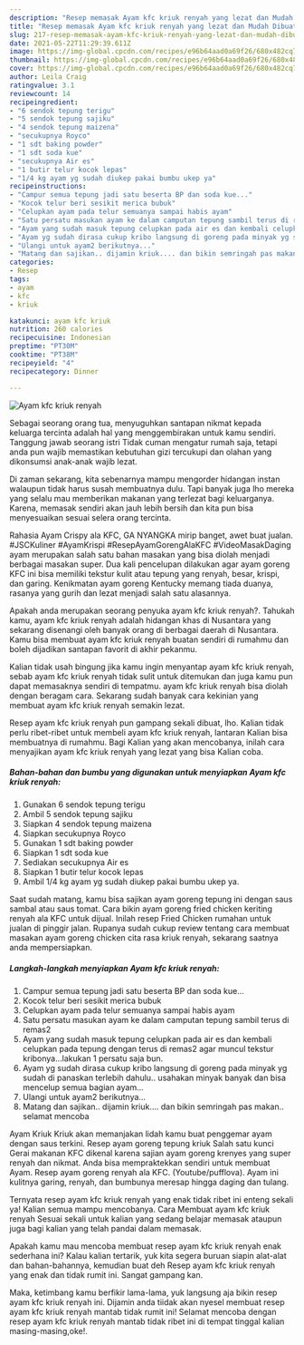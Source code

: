 ```yaml
---
description: "Resep memasak Ayam kfc kriuk renyah yang lezat dan Mudah Dibuat"
title: "Resep memasak Ayam kfc kriuk renyah yang lezat dan Mudah Dibuat"
slug: 217-resep-memasak-ayam-kfc-kriuk-renyah-yang-lezat-dan-mudah-dibuat
date: 2021-05-22T11:29:39.611Z
image: https://img-global.cpcdn.com/recipes/e96b64aad0a69f26/680x482cq70/ayam-kfc-kriuk-renyah-foto-resep-utama.jpg
thumbnail: https://img-global.cpcdn.com/recipes/e96b64aad0a69f26/680x482cq70/ayam-kfc-kriuk-renyah-foto-resep-utama.jpg
cover: https://img-global.cpcdn.com/recipes/e96b64aad0a69f26/680x482cq70/ayam-kfc-kriuk-renyah-foto-resep-utama.jpg
author: Leila Craig
ratingvalue: 3.1
reviewcount: 14
recipeingredient:
- "6 sendok tepung terigu"
- "5 sendok tepung sajiku"
- "4 sendok tepung maizena"
- "secukupnya Royco"
- "1 sdt baking powder"
- "1 sdt soda kue"
- "secukupnya Air es"
- "1 butir telur kocok lepas"
- "1/4 kg ayam yg sudah diukep pakai bumbu ukep ya"
recipeinstructions:
- "Campur semua tepung jadi satu beserta BP dan soda kue..."
- "Kocok telur beri sesikit merica bubuk"
- "Celupkan ayam pada telur semuanya sampai habis ayam"
- "Satu persatu masukan ayam ke dalam camputan tepung sambil terus di remas2"
- "Ayam yang sudah masuk tepung celupkan pada air es dan kembali celupkan pada tepung dengan terus di remas2 agar muncul tekstur kribonya...lakukan 1 persatu saja bun."
- "Ayam yg sudah dirasa cukup kribo langsung di goreng pada minyak yg sudah di panaskan terlebih dahulu.. usahakan minyak banyak dan bisa mencelup semua bagian ayam..."
- "Ulangi untuk ayam2 berikutnya..."
- "Matang dan sajikan.. dijamin kriuk.... dan bikin semringah pas makan.. selamat mencoba"
categories:
- Resep
tags:
- ayam
- kfc
- kriuk

katakunci: ayam kfc kriuk 
nutrition: 260 calories
recipecuisine: Indonesian
preptime: "PT30M"
cooktime: "PT38M"
recipeyield: "4"
recipecategory: Dinner

---
```



![Ayam kfc kriuk renyah](https://img-global.cpcdn.com/recipes/e96b64aad0a69f26/680x482cq70/ayam-kfc-kriuk-renyah-foto-resep-utama.jpg)

Sebagai seorang orang tua, menyuguhkan santapan nikmat kepada keluarga tercinta adalah hal yang menggembirakan untuk kamu sendiri. Tanggung jawab seorang istri Tidak cuman mengatur rumah saja, tetapi anda pun wajib memastikan kebutuhan gizi tercukupi dan olahan yang dikonsumsi anak-anak wajib lezat.

Di zaman  sekarang, kita sebenarnya mampu mengorder hidangan instan walaupun tidak harus susah membuatnya dulu. Tapi banyak juga lho mereka yang selalu mau memberikan makanan yang terlezat bagi keluarganya. Karena, memasak sendiri akan jauh lebih bersih dan kita pun bisa menyesuaikan sesuai selera orang tercinta. 

Rahasia Ayam Crispy ala KFC, GA NYANGKA mirip banget, awet buat jualan. #JSCKuliner #AyamKrispi #ResepAyamGorengAlaKFC #VideoMasakDaging ayam merupakan salah satu bahan masakan yang bisa diolah menjadi berbagai masakan super. Dua kali pencelupan dilakukan agar ayam goreng KFC ini bisa memiliki tekstur kulit atau tepung yang renyah, besar, krispi, dan garing. Kenikmatan ayam goreng Kentucky memang tiada duanya, rasanya yang gurih dan lezat menjadi salah satu alasannya.

Apakah anda merupakan seorang penyuka ayam kfc kriuk renyah?. Tahukah kamu, ayam kfc kriuk renyah adalah hidangan khas di Nusantara yang sekarang disenangi oleh banyak orang di berbagai daerah di Nusantara. Kamu bisa membuat ayam kfc kriuk renyah buatan sendiri di rumahmu dan boleh dijadikan santapan favorit di akhir pekanmu.

Kalian tidak usah bingung jika kamu ingin menyantap ayam kfc kriuk renyah, sebab ayam kfc kriuk renyah tidak sulit untuk ditemukan dan juga kamu pun dapat memasaknya sendiri di tempatmu. ayam kfc kriuk renyah bisa diolah dengan beragam cara. Sekarang sudah banyak cara kekinian yang membuat ayam kfc kriuk renyah semakin lezat.

Resep ayam kfc kriuk renyah pun gampang sekali dibuat, lho. Kalian tidak perlu ribet-ribet untuk membeli ayam kfc kriuk renyah, lantaran Kalian bisa membuatnya di rumahmu. Bagi Kalian yang akan mencobanya, inilah cara menyajikan ayam kfc kriuk renyah yang lezat yang bisa Kalian coba.

<!--inarticleads1-->

##### Bahan-bahan dan bumbu yang digunakan untuk menyiapkan Ayam kfc kriuk renyah:

1. Gunakan 6 sendok tepung terigu
1. Ambil 5 sendok tepung sajiku
1. Siapkan 4 sendok tepung maizena
1. Siapkan secukupnya Royco
1. Gunakan 1 sdt baking powder
1. Siapkan 1 sdt soda kue
1. Sediakan secukupnya Air es
1. Siapkan 1 butir telur kocok lepas
1. Ambil 1/4 kg ayam yg sudah diukep pakai bumbu ukep ya.


Saat sudah matang, kamu bisa sajikan ayam goreng tepung ini dengan saus sambal atau saus tomat. Cara bikin ayam goreng fried chicken keriting renyah ala KFC untuk dijual. Inilah resep Fried Chicken rumahan untuk jualan di pinggir jalan. Rupanya sudah cukup review tentang cara membuat masakan ayam goreng chicken cita rasa kriuk renyah, sekarang saatnya anda mempersiapkan. 

<!--inarticleads2-->

##### Langkah-langkah menyiapkan Ayam kfc kriuk renyah:

1. Campur semua tepung jadi satu beserta BP dan soda kue...
1. Kocok telur beri sesikit merica bubuk
1. Celupkan ayam pada telur semuanya sampai habis ayam
1. Satu persatu masukan ayam ke dalam camputan tepung sambil terus di remas2
1. Ayam yang sudah masuk tepung celupkan pada air es dan kembali celupkan pada tepung dengan terus di remas2 agar muncul tekstur kribonya...lakukan 1 persatu saja bun.
1. Ayam yg sudah dirasa cukup kribo langsung di goreng pada minyak yg sudah di panaskan terlebih dahulu.. usahakan minyak banyak dan bisa mencelup semua bagian ayam...
1. Ulangi untuk ayam2 berikutnya...
1. Matang dan sajikan.. dijamin kriuk.... dan bikin semringah pas makan.. selamat mencoba


Ayam Kriuk Kriuk akan memanjakan lidah kamu buat penggemar ayam dengan saus terkini. Resep ayam goreng tepung kriuk Salah satu kunci Gerai makanan KFC dikenal karena sajian ayam goreng krenyes yang super renyah dan nikmat. Anda bisa mempraktekkan sendiri untuk membuat Ayam. Resep ayam goreng renyah ala KFC. (Youtube/pufflova). Ayam ini kulitnya garing, renyah, dan bumbunya meresap hingga daging dan tulang. 

Ternyata resep ayam kfc kriuk renyah yang enak tidak ribet ini enteng sekali ya! Kalian semua mampu mencobanya. Cara Membuat ayam kfc kriuk renyah Sesuai sekali untuk kalian yang sedang belajar memasak ataupun juga bagi kalian yang telah pandai dalam memasak.

Apakah kamu mau mencoba membuat resep ayam kfc kriuk renyah enak sederhana ini? Kalau kalian tertarik, yuk kita segera buruan siapin alat-alat dan bahan-bahannya, kemudian buat deh Resep ayam kfc kriuk renyah yang enak dan tidak rumit ini. Sangat gampang kan. 

Maka, ketimbang kamu berfikir lama-lama, yuk langsung aja bikin resep ayam kfc kriuk renyah ini. Dijamin anda tiidak akan nyesel membuat resep ayam kfc kriuk renyah mantab tidak rumit ini! Selamat mencoba dengan resep ayam kfc kriuk renyah mantab tidak ribet ini di tempat tinggal kalian masing-masing,oke!.

